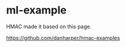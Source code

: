 # ml-example
HMAC made it based on this page.

<a href="https://github.com/danharper/hmac-examples">https://github.com/danharper/hmac-examples</a>